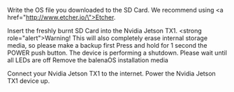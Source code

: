Write the OS file you downloaded to the SD Card. We recommend using <a href=\"http://www.etcher.io/\">Etcher</a>.

Insert the freshly burnt SD Card into the Nvidia Jetson TX1.
<strong role=\"alert\">Warning!</strong> This will also completely erase internal storage media, so please make a backup first
Press and hold for 1 second the POWER push button.
The device is performing a shutdown. Please wait until all LEDs are off
Remove the balenaOS installation media

Connect your Nvidia Jetson TX1 to the internet. Power the Nvidia Jetson TX1 device up.